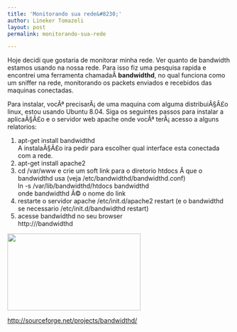 ```yaml
---
title: 'Monitorando sua rede&#8230;'
author: Lineker Tomazeli
layout: post
permalink: monitorando-sua-rede

---
```

Hoje decidi que gostaria de monitorar minha rede. Ver quanto de bandwidth estamos usando na nossa rede. Para isso fiz uma pesquisa rapida e encontrei uma ferramenta chamadaÂ **bandwidthd**, no qual funciona como um sniffer na rede, monitorando os packets enviados e recebidos das maquinas conectadas.

Para instalar, vocÃª precisarÃ¡ de uma maquina com alguma distribuiÃ§Ã£o linux, estou usando Ubuntu 8.04. Siga os seguintes passos para instalar a aplicaÃ§Ã£o e o servidor web apache onde vocÃª terÃ¡ acesso a alguns relatorios:

  1. apt-get install bandwidthd  
    A instalaÃ§Ã£o ira pedir para escolher qual interface esta conectada com a rede.
  2. apt-get install apache2
  3. cd /var/www e crie um soft link para o diretorio htdocs Â que o bandwidthd usa (veja /etc/bandwidthd/bandwidthd.conf)  
    ln -s /var/lib/bandwidthd/htdocs bandwidthd  
    onde bandwidthd Ã© o nome do link
  4. restarte o servidor apache /etc/init.d/apache2 restart (e o bandwidthd se necessario /etc/init.d/bandwidthd restart)
  5. acesse bandwidthd no seu browser  
    http://<localhost ou IP>/bandwidthd

[<img class="aligncenter size-medium wp-image-207" title="bandwidth" src="http://tomazeli.files.wordpress.com/2011/03/bandwidth.png?w=300" alt="" width="300" height="173" />][1]

http://sourceforge.net/projects/bandwidthd/

 [1]: http://tomazeli.files.wordpress.com/2011/03/bandwidth.png
